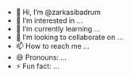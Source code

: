 - 👋 Hi, I’m @zarkasibadrum
- 👀 I’m interested in ...
- 🌱 I’m currently learning ...
- 💞️ I’m looking to collaborate on ...
- 📫 How to reach me ...
- 😄 Pronouns: ...
- ⚡ Fun fact: ...

<!---
zarkasibadrum/zarkasibadrum is a ✨ special ✨ repository because its `README.md` (this file) appears on your GitHub profile.
You can click the Preview link to take a look at your changes.
--->
